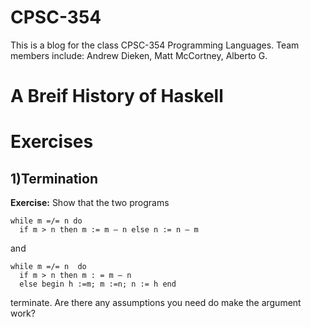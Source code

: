 # CPSC-354
This is a blog for the class CPSC-354 Programming Languages. Team members include: Andrew Dieken, Matt McCortney, Alberto G. 

# A Breif History of Haskell

# Exercises

## 1)Termination
**Exercise:** Show that the two programs

    while m =/= n do
      if m > n then m := m — n else n := n — m

and

    while m =/= n  do
      if m > n then m : = m — n
      else begin h :=m; m :=n; n := h end

terminate. Are there any assumptions you need do make the argument work?
